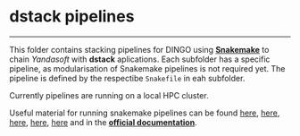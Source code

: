 # dstack pipelines
----

This folder contains stacking pipelines for DINGO using __[Snakemake](https://github.com/snakemake/snakemake)__ to chain _Yandasoft_ with __dstack__ aplications. Each subfolder has a specific pipeline, as modularisation of Snakemake pipelines is not required yet. The pipeline is defined by the respectibe ``Snakefile`` in eah subfolder.

Currently pipelines are running on a local HPC cluster.

Useful material for running snakemake pipelines can be found [here](https://hpc-carpentry.github.io/hpc-python/15-snakemake-python/), [here](https://hackmd.io/@bluegenes/BJPrrj7WB), [here](https://www.sichong.site/2020/02/25/snakemake-and-slurm-how-to-manage-workflow-with-resource-constraint-on-hpc/), [here](https://tinyheero.github.io/2019/08/30/wildcards-in-snakemake.html), [here](https://edwards.sdsu.edu/research/wildcards-in-snakemake/) and in the __[official documentation](https://snakemake.readthedocs.io/en/stable/index.html)__.
